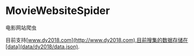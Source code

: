 # MovieWebsiteSpider
电影网站爬虫

目前支持[www.dy2018.com](http://www.dy2018.com),目前搜集的数据存储在[data](data/dy2018/data.json).


